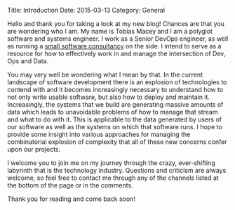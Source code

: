 Title: Introduction
Date: 2015-03-13
Category: General

Hello and thank you for taking a look at my new blog! Chances are that you are wondering who I am. My name is Tobias Macey and I am a polyglot software and systems engineer. I work as a Senior DevOps engineer, as well as running a [small software consultancy](http://www.boundlessnotions.com) on the side. I intend to serve as a resource for how to effectively work in and manage the intersection of Dev, Ops and Data.

You may very well be wondering what I mean by that. In the current landscape of software development there is an explosion of technologies to contend with and it becomes increasingly necessary to understand how to not only write usable software, but also how to deploy and maintain it. Increasingly, the systems that we build are generating massive amounts of data which leads to unavoidable problems of how to manage that stream and what to do with it. This is applicable to the data generated by users of our software as well as the systems on which that software runs. I hope to provide some insight into various approaches for managing the combinatorial explosion of complexity that all of these new concerns confer upon our projects.

I welcome you to join me on my journey through the crazy, ever-shifting labyrinth that is the technology industry. Questions and criticism are always welcome, so feel free to contact me through any of the channels listed at the bottom of the page or in the comments.

Thank you for reading and come back soon!
